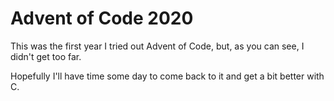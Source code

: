 # Advent of Code 2020
This was the first year I tried out Advent of Code, but, as you can see, I didn't get too far.

Hopefully I'll have time some day to come back to it and get a bit better with C.
